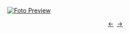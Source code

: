[![Foto Preview](preview/n212.avif)](https://20essentials.github.io/project-000-212)

<div align="center" style="display: flex; justify-content: center;">
  <a  href="https://github.com/20essentials/project-000-211" target="_blank">&#8592;</a>
  &nbsp;&nbsp;
  <a  href="https://github.com/20essentials/project-000-213" target="_blank">&#8594;</a>
</div>
